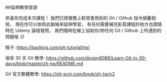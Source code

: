 ##延伸教學資源

恭喜你完成本次課程！
我們已將實務上較常會用到的 Git / Github 指令傾囊相授，
現在你可以依照此脈絡來延伸學習，
有任何需要補充影音課程的地方也請隨時在 Udemy 論壇發問，
我們隨時在線上協助你/妳任何 Git / Github 上所遇到的問題哦 :D


猴子:
https://backlog.com/git-tutorial/tw/

保哥 30 天 Git 教學:
https://github.com/doggy8088/Learn-Git-in-30-days/blob/master/zh-tw/README.md

Git 官方繁體教學:
https://git-scm.com/book/zh-tw/v2